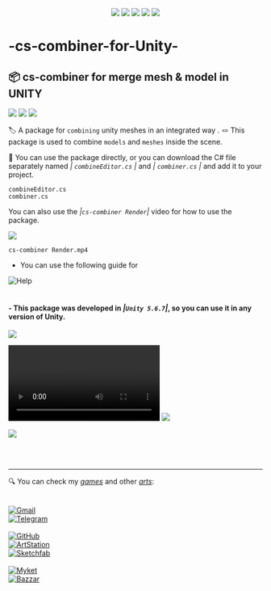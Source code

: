 <p align="center">
   <img src="https://img.shields.io/badge/Version-1.4.0-abcdef?style=flat">
   <img src="https://img.shields.io/badge/.NET-512BD4?logo=dotnet&logoColor=fff">
   <img src="https://img.shields.io/badge/Unity%205.6.7-black?style=flat&logo=unity">
   <img src="https://custom-icon-badges.demolab.com/badge/C%23-%23239120.svg?logo=cshrp&logoColor=white">
   <img src="https://img.shields.io/badge/Apache%20Licence-2.0-0091ea?style=flat&labelColor=0071b7">
</p>
<https://img.shields.io/badge/Unity%205.6.7-black?style=flat&logo=unity>
<https://img.shields.io/badge/Unity-%23000000.svg?logo=unity&logoColor=white>
<https://custom-icon-badges.demolab.com/badge/Visual%20Studio-5C2D91.svg?&logo=visual-studio&logoColor=white>


# -cs-combiner-for-Unity-
## 📦 cs-combiner for merge mesh & model in UNITY
<img src="https://img.shields.io/badge/Mesh%20%26%20Fbx-Combiner-orange?style=plastic&labelColor=green">
   <img src="https://img.shields.io/badge/Better-For Your Game Performance-%239CAEA9?style=plastic&labelColor=%23CCDAD1">
   <img src="https://img.shields.io/badge/Easy-To%20Use-%2338302E?style=plastic&labelColor=%236F6866">


 🏷 A package for ```combining``` unity meshes in an integrated way . 🪢 This package is used to combine ```models``` and ```meshes``` inside the scene. 

 🔑 You can use the package directly, or you can download the C# file separately named *| ```combineEditor.cs``` |* and *| ```combiner.cs``` |* and add it to your project.
 ```
combineEditor.cs
combiner.cs
```
You can also use the *|```cs-combiner Render```|* video for how to use the package.

<img src="https://img.shields.io/badge/With%20Video-To%20Help%20You-%2320FC8F?style=social&labelColor=%233F5E5A">

```
cs-combiner Render.mp4
```
- You can use the following guide for

![Help](https://github.com/user-attachments/assets/9deb0f9b-d3f2-47ea-bd16-3dfb97042292)
<br><br>
#### - This package was developed in *|``` Unity 5.6.7 ```|*, so you can use it in any version of Unity.
<img src="https://img.shields.io/badge/Unity-black?style=flat&logo=unity"> <br>

<video src="https://github.com/user-attachments/assets/8eeb2006-6de9-4fd0-a8a1-f847eaa6fb8b" controls></video>
<img src="https://img.shields.io/badge/Use%20It-%233F5E5A?style=for-the-badge&labelColor=%23353831">

<img src="https://img.shields.io/badge/To%20Learn-And%20Use-%2320FC8F?style=plastic&labelColor=%233F5E5A">

<br><br>
  <hr>

🔍 You can check my *[games](https://B2n.ir/my-myket)* and other *[arts](https://B2n.ir/artstation)*:<br><br>
<br>
[![Gmail](https://img.shields.io/badge/Gmail-D14836?logo=gmail&logoColor=white)](https://www.naiad.art.studio@gmail.com)<br>
[![Telegram](https://img.shields.io/badge/Telegram-2CA5E0?logo=telegram&logoColor=white)](http://telegram.me/GhurbeSABZI)<br>
<br>
[![GitHub](https://img.shields.io/badge/GitHub-%23121011.svg?logo=github&logoColor=white)](https://github.com/qewr1324)<br>
[![ArtStation](https://img.shields.io/badge/Art%20Station-22a6e2?style=flat&logo=artstation&labelColor=404044)](https://B2n.ir/artstation)<br>
[![Sketchfab](https://img.shields.io/badge/Sketchfab-abcdef?style=flat&logo=sketchfab&logoColor=white&labelColor=2aaadd)](https://B2n.ir/sketchfab)<br>
<br>
[![Myket](https://img.shields.io/badge/Myket-0091ea?style=flat&logoSize=auto&label=%E2%93%82%EF%B8%8F&labelColor=0071b7)](https://B2n.ir/my-myket)<br>
[![Bazzar](https://img.shields.io/badge/Bazzar-64c317?style=flat&label=%F0%9F%8D%B5&labelColor=009950)](https://B2n.ir/my-cafebazaar)<br>
<br>
